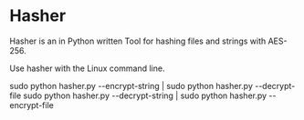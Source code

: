 # Hasher

Hasher is an in Python written Tool for hashing files and strings with AES-256.

Use hasher with the Linux command line.

sudo python hasher.py --encrypt-string <string> | sudo python hasher.py --decrypt-file <filename>
sudo python hasher.py --decrypt-string <string> | sudo python hasher.py --encrypt-file <filename>
